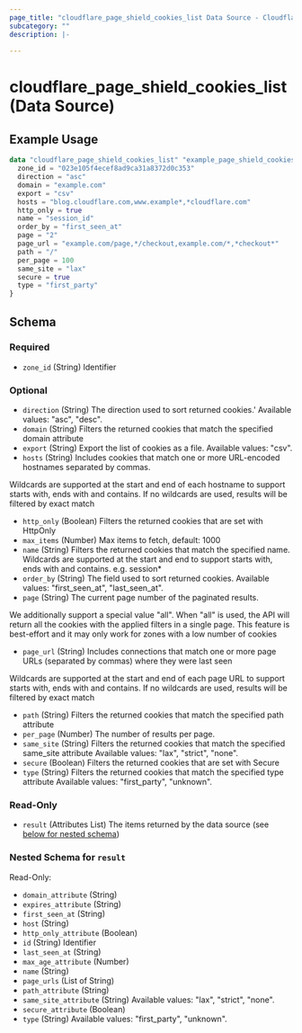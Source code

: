 ```yaml
---
page_title: "cloudflare_page_shield_cookies_list Data Source - Cloudflare"
subcategory: ""
description: |-
  
---
```


# cloudflare_page_shield_cookies_list (Data Source)



## Example Usage

```terraform
data "cloudflare_page_shield_cookies_list" "example_page_shield_cookies_list" {
  zone_id = "023e105f4ecef8ad9ca31a8372d0c353"
  direction = "asc"
  domain = "example.com"
  export = "csv"
  hosts = "blog.cloudflare.com,www.example*,*cloudflare.com"
  http_only = true
  name = "session_id"
  order_by = "first_seen_at"
  page = "2"
  page_url = "example.com/page,*/checkout,example.com/*,*checkout*"
  path = "/"
  per_page = 100
  same_site = "lax"
  secure = true
  type = "first_party"
}
```

<!-- schema generated by tfplugindocs -->
## Schema

### Required

- `zone_id` (String) Identifier

### Optional

- `direction` (String) The direction used to sort returned cookies.'
Available values: "asc", "desc".
- `domain` (String) Filters the returned cookies that match the specified domain attribute
- `export` (String) Export the list of cookies as a file.
Available values: "csv".
- `hosts` (String) Includes cookies that match one or more URL-encoded hostnames separated by commas.

Wildcards are supported at the start and end of each hostname to support starts with, ends with
and contains. If no wildcards are used, results will be filtered by exact match
- `http_only` (Boolean) Filters the returned cookies that are set with HttpOnly
- `max_items` (Number) Max items to fetch, default: 1000
- `name` (String) Filters the returned cookies that match the specified name.
Wildcards are supported at the start and end to support starts with, ends with
and contains. e.g. session*
- `order_by` (String) The field used to sort returned cookies.
Available values: "first_seen_at", "last_seen_at".
- `page` (String) The current page number of the paginated results.

We additionally support a special value "all". When "all" is used, the API will return all the cookies
with the applied filters in a single page. This feature is best-effort and it may only work for zones with 
a low number of cookies
- `page_url` (String) Includes connections that match one or more page URLs (separated by commas) where they were last seen

Wildcards are supported at the start and end of each page URL to support starts with, ends with
and contains. If no wildcards are used, results will be filtered by exact match
- `path` (String) Filters the returned cookies that match the specified path attribute
- `per_page` (Number) The number of results per page.
- `same_site` (String) Filters the returned cookies that match the specified same_site attribute
Available values: "lax", "strict", "none".
- `secure` (Boolean) Filters the returned cookies that are set with Secure
- `type` (String) Filters the returned cookies that match the specified type attribute
Available values: "first_party", "unknown".

### Read-Only

- `result` (Attributes List) The items returned by the data source (see [below for nested schema](#nestedatt--result))

<a id="nestedatt--result"></a>
### Nested Schema for `result`

Read-Only:

- `domain_attribute` (String)
- `expires_attribute` (String)
- `first_seen_at` (String)
- `host` (String)
- `http_only_attribute` (Boolean)
- `id` (String) Identifier
- `last_seen_at` (String)
- `max_age_attribute` (Number)
- `name` (String)
- `page_urls` (List of String)
- `path_attribute` (String)
- `same_site_attribute` (String) Available values: "lax", "strict", "none".
- `secure_attribute` (Boolean)
- `type` (String) Available values: "first_party", "unknown".


